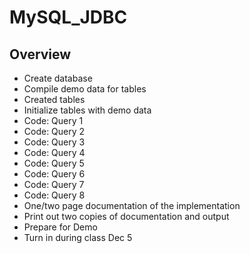 # MySQL_JDBC

## Overview
* Create database
* Compile demo data for tables
* Created tables
* Initialize tables with demo data 
* Code: Query 1 
* Code: Query 2 
* Code: Query 3 
* Code: Query 4 
* Code: Query 5 
* Code: Query 6 
* Code: Query 7 
* Code: Query 8 
* One/two page documentation of the implementation
* Print out two copies of documentation and output
* Prepare for Demo
* Turn in during class Dec 5

